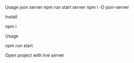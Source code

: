 
Usage json server
npm run start server
npm i -D json-server



Install

npm i


Usage

npm run start


Open project with live server

